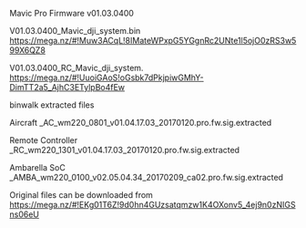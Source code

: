 Mavic Pro Firmware v01.03.0400

V01.03.0400_Mavic_dji_system.bin
https://mega.nz/#!Muw3ACqL!8IMateWPxpG5YGgnRc2UNte1l5ojO0zRS3w599X6QZ8


V01.03.0400_RC_Mavic_dji_system.
https://mega.nz/#!UuoiGAoS!oGsbk7dPkjpiwGMhY-DimTT2a5_AjhC3ETylpBo4fEw





binwalk extracted files

Aircraft
_AC_wm220_0801_v01.04.17.03_20170120.pro.fw.sig.extracted

Remote Controller
_RC_wm220_1301_v01.04.17.03_20170120.pro.fw.sig.extracted

Ambarella SoC
_AMBA_wm220_0100_v02.05.04.34_20170209_ca02.pro.fw.sig.extracted


Original files can be downloaded from https://mega.nz/#!EKg01T6Z!9d0hn4GUzsatqmzw1K4OXonv5_4ej9n0zNIGSns06eU

